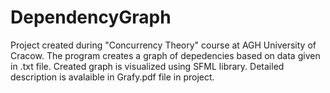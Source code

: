 # DependencyGraph

Project created during "Concurrency Theory" course at AGH University of Cracow. 
The program creates a graph of depedencies based on data given in .txt file.
Created graph is visualized using SFML library. 
Detailed description is avalaible in Grafy.pdf file in project.
